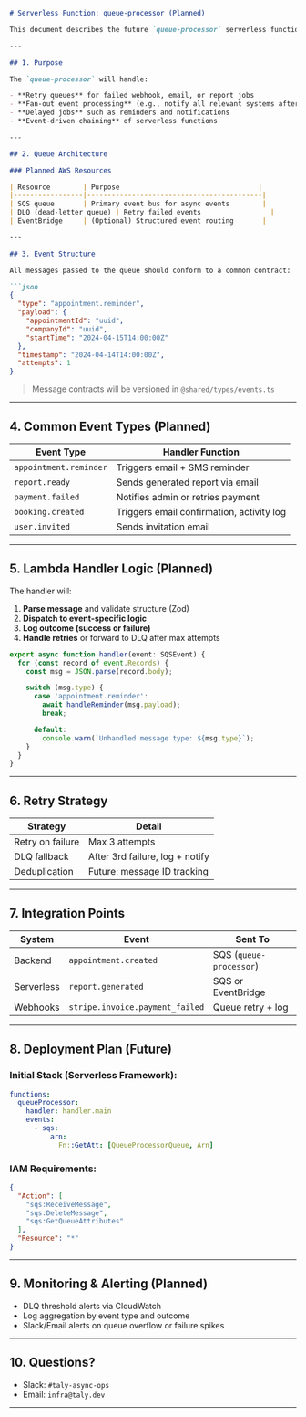 ```md
# Serverless Function: queue-processor (Planned)

This document describes the future `queue-processor` serverless function that will be used in Taly CRM to coordinate asynchronous workflows via **message queues** such as **AWS SQS** or **EventBridge**. This design enables scalable, decoupled processing of time-sensitive or background jobs.

---

## 1. Purpose

The `queue-processor` will handle:

- **Retry queues** for failed webhook, email, or report jobs
- **Fan-out event processing** (e.g., notify all relevant systems after booking)
- **Delayed jobs** such as reminders and notifications
- **Event-driven chaining** of serverless functions

---

## 2. Queue Architecture

### Planned AWS Resources

| Resource        | Purpose                                  |
|-----------------|-------------------------------------------|
| SQS queue       | Primary event bus for async events        |
| DLQ (dead-letter queue) | Retry failed events                 |
| EventBridge     | (Optional) Structured event routing       |

---

## 3. Event Structure

All messages passed to the queue should conform to a common contract:

```json
{
  "type": "appointment.reminder",
  "payload": {
    "appointmentId": "uuid",
    "companyId": "uuid",
    "startTime": "2024-04-15T14:00:00Z"
  },
  "timestamp": "2024-04-14T14:00:00Z",
  "attempts": 1
}
```

> Message contracts will be versioned in `@shared/types/events.ts`

---

## 4. Common Event Types (Planned)

| Event Type                | Handler Function             |
|---------------------------|------------------------------|
| `appointment.reminder`    | Triggers email + SMS reminder |
| `report.ready`            | Sends generated report via email |
| `payment.failed`          | Notifies admin or retries payment |
| `booking.created`         | Triggers email confirmation, activity log |
| `user.invited`            | Sends invitation email        |

---

## 5. Lambda Handler Logic (Planned)

The handler will:

1. **Parse message** and validate structure (Zod)
2. **Dispatch to event-specific logic**
3. **Log outcome (success or failure)**
4. **Handle retries** or forward to DLQ after max attempts

```ts
export async function handler(event: SQSEvent) {
  for (const record of event.Records) {
    const msg = JSON.parse(record.body);

    switch (msg.type) {
      case 'appointment.reminder':
        await handleReminder(msg.payload);
        break;

      default:
        console.warn(`Unhandled message type: ${msg.type}`);
    }
  }
}
```

---

## 6. Retry Strategy

| Strategy           | Detail                          |
|--------------------|---------------------------------|
| Retry on failure   | Max 3 attempts                  |
| DLQ fallback       | After 3rd failure, log + notify |
| Deduplication      | Future: message ID tracking     |

---

## 7. Integration Points

| System        | Event                          | Sent To         |
|---------------|----------------------------------|------------------|
| Backend       | `appointment.created`           | SQS (`queue-processor`) |
| Serverless    | `report.generated`              | SQS or EventBridge |
| Webhooks      | `stripe.invoice.payment_failed` | Queue retry + log |

---

## 8. Deployment Plan (Future)

### Initial Stack (Serverless Framework):

```yaml
functions:
  queueProcessor:
    handler: handler.main
    events:
      - sqs:
          arn:
            Fn::GetAtt: [QueueProcessorQueue, Arn]
```

### IAM Requirements:

```json
{
  "Action": [
    "sqs:ReceiveMessage",
    "sqs:DeleteMessage",
    "sqs:GetQueueAttributes"
  ],
  "Resource": "*"
}
```

---

## 9. Monitoring & Alerting (Planned)

- DLQ threshold alerts via CloudWatch
- Log aggregation by event type and outcome
- Slack/Email alerts on queue overflow or failure spikes

---

## 10. Questions?

- Slack: `#taly-async-ops`
- Email: `infra@taly.dev`

---
```
